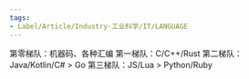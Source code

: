 ```yaml
---
tags:
- Label/Article/Industry-工业科学/IT/LANGUAGE
---
```


第零梯队：机器码、各种汇编
第一梯队：C/C++/Rust
第二梯队：Java/Kotlin/C# > Go
第三梯队：JS/Lua > Python/Ruby
